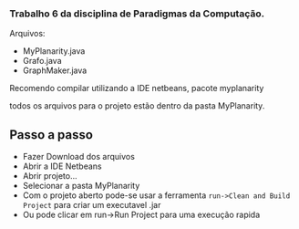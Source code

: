### Trabalho 6 da disciplina de Paradigmas da Computação.

Arquivos: 
 - MyPlanarity.java 
 - Grafo.java 
 - GraphMaker.java 

Recomendo compilar utilizando a IDE netbeans, pacote myplanarity

todos os arquivos para o projeto estão dentro da pasta MyPlanarity.

## Passo a passo

 - Fazer Download dos arquivos
 - Abrir a IDE Netbeans
 - Abrir projeto...
 - Selecionar a pasta MyPlanarity
 - Com o projeto aberto pode-se usar a ferramenta `run->Clean and Build Project` para criar um executavel .jar
 - Ou pode clicar em run->Run Project para uma execução rapida
